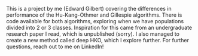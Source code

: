 This is a project by me (Edward Gilbert) covering the differences in performance of the Hu-Kang-Othmer and Gillespie algorithms.
There is code available for both algorithms, exploring when we have populations divided into 2 or 3 classes.
Inspiration for this came from an undergraduate research paper I read, which is unpublished (sorry).
I also managed to create a new method called deep HKO, which I explore further.
For further questions, reach out to me on LinkedIn!
